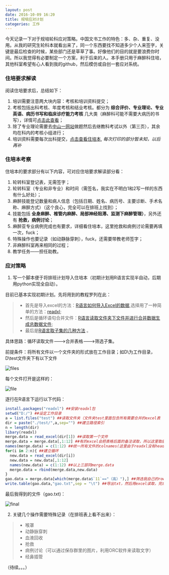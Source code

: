 ```yaml
---
layout: post
date: 2016-10-09 16:20
title: 规培应对计划
categeries: 工作
---
```

今天记录一下对于规培轮科应对策略。中国文书工作的特色：多、杂、重复、没用。从我的研究生轮科本就看出来了，同一个东西要找不知道多少个人来签字，关键是最后检查的时候，某些部门还是草草了事。好像他们的目的就是要浪费你时间。所以我觉得有必要制定一个方案，利于后来的人。本手册只用于麻醉科住培，其他科室希望有心人看到我的github，然后模仿或自创一套应对系统。

### 住培要求解读

阅读住培要求后，总结如下：

1. 培训需要注意两大块内容：考核和培训资料提交；
2. 考核包括出科考核、年度考核和结业考核。都分为 **综合评价、专业理论、专业英语、病历书写和临床诊疗能力考核** 几大类（麻醉科可能不需要大病历的书写），详情可[点击此查看](https://www.dropbox.com/s/vzsjt0ww7jas9dy/201604%E5%8F%B7%EF%BC%88%E4%BD%8F%E9%99%A2%E5%8C%BB%E5%B8%88%E8%A7%84%E8%8C%83%E5%8C%96%E5%9F%B9%E8%AE%AD%E8%80%83%E6%A0%B8%E7%AE%A1%E7%90%86.doc?dl=0)；
3. 除了专业理论需要去[中山一网站](zsy.http://medu2011.com/)做题然后去继教科考试以外（第三页），其余均在科内的考核小组进行；
4. 培训资料需要每次出科提交，[点击查看住培本](https://www.dropbox.com/s/v5mydimb9szejhg/19-%E9%BA%BB%E9%86%89%E7%A7%91.docx?dl=0), *每次打印的部分暂未知，以后再补*

### 住培本考察

住培本的要求部分有以下内容，可对应住培要求解读部分看：

1. 轮转科室登记表，无需签字；
2. 轮转科室（专业和非专业）和时间（需签名，我实在不明白1和2写一样的东西有什么好处）；
3. 麻醉技能登记数量和病人信息（包括日期、姓名、病历号、主要诊断、手术名称、麻醉方式）（这个良心，完全可以在排班上找到）；
4. 技能包括 **全身麻醉、椎管内麻醉、局部神经阻滞、监测下麻醉管理）**，另外还有 **抢救，病例讨论**；
5. 麻醉亚专业病例完成也有要求，详细看住培本，这里抢救和病例讨论需要再填一次，fuck；
6. 特殊操作也要记录（如动静脉穿刺），fuck，还需要带教老师签字；
7. 非麻醉科室再来相同的过程；
8. 教学任务——担任助教。

### 应对策略

1. 写一个脚本便于将排班计划导入住培本（初期计划用R语言实现半自动，后期用python实现全自动）。

目前已基本实现初期计划。先将用到的教程罗列在此：

>- 首先是导入excel的方法：[R语言如何导入Excel的数据](https://www.zhihu.com/question/20950125),选择用了一种简单的方法：[readxl](https://github.com/hadley/readxl);
>- 然后是循环语句合并文件：[R语言读取文件夹下文件并进行合并数据生成总数据文件](http://blog.sina.com.cn/s/blog_46d621c00101l66x.html);
>- 最后是[R语言取子集的几种方法](http://www.ats.ucla.edu/stat/r/faq/subset_R.htm) 。

具体思路：循环读取文件--->合并表格--->筛选子集。

前提条件：将所有文件以一个文件夹的形式放在工作目录；如D\为工作目录，D\test文件夹下有以下文件

![files](http://ocmk8pdgu.bkt.clouddn.com/1f62a109833d5d5ab5017022e21aa8af.png)

每个文件打开是这样的：

![file](http://ocmk8pdgu.bkt.clouddn.com/37caf8a0de8ce6f677ecad8724dab709.png)

逐行在R语言下运行以下代码：

```R
install.packages("readxl") ##安装readxl包
setwd("D:/") ##设定工作目录
a = list.files("test") ##读取文件夹（文件夹test里面包含所有需要合并的excel表
dir = paste("./test/",a,sep="") ##建立路径索引
n = length(dir)
libary(readxl)
merge.data = read_excel(dir[1]) ##读取第一个文件
merge.data = merge.data[,1:12] ##有的excel会把表格后面的备注读取，所以这里取前12行主要内容
names(merge.data) = c(1:12) ##统一所有文件的colnames(这里由于readxl没有header的相关参数，所以需要这么做，以后这里是需要改进的地方)
for(i in 2:n){ ##建立循环
  new.data = read_excel(dir[i])
  new.data = new.data[,1:12]
  names(new.data) = c(1:12) ##以上三部同merge.data
  merge.data = rbind(merge.data,new.data)
}
gao.data = merge.data[which(merge.data$`11`=="（高）"),] ##筛选我自己的rows
write.table(gao.data,"gao.txt",sep = "\t") ##导出txt，然后用excel读取，完成
```
最后我得到的文件（gao.txt)：

![final](http://ocmk8pdgu.bkt.clouddn.com/8fc09b886e95bcf54789c2540510db46.png)

2. 关键几个操作需要特殊记录（在排班表上看不出来）：

>- 喉罩
>- 动静脉穿刺
>- 血液回收
>- 抢救
>- 病例讨论（可以通过保存群里的图片，利用ORC软件来读取文字）
>- 经鼻插管

（待续。。。）
